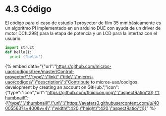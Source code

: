 # 4.3 Código

El código para el caso de estudio 1 proyector de film 35 mm básicamente es un algoritmo PI implementado en un arduino DUE con ayuda de un driver de motor DC\(L298\) para la etapa de potencia y un LCD para la interfaz con el usuario.
```py
import struct
def hello():
  print ("hello")
```


{% embed data="{\"url\":\"https://github.com/micros-uao/codigos/tree/master/Control-proyector\",\"type\":\"link\",\"title\":\"micros-uao/codigos\",\"description\":\"Contribute to micros-uao/codigos development by creating an account on GitHub.\",\"icon\":{\"type\":\"icon\",\"url\":\"https://github.com/fluidicon.png\",\"aspectRatio\":0},\"thumbnail\":{\"type\":\"thumbnail\",\"url\":\"https://avatars3.githubusercontent.com/u/40005563?s=400&v=4\",\"width\":420,\"height\":420,\"aspectRatio\":1}}" %}

